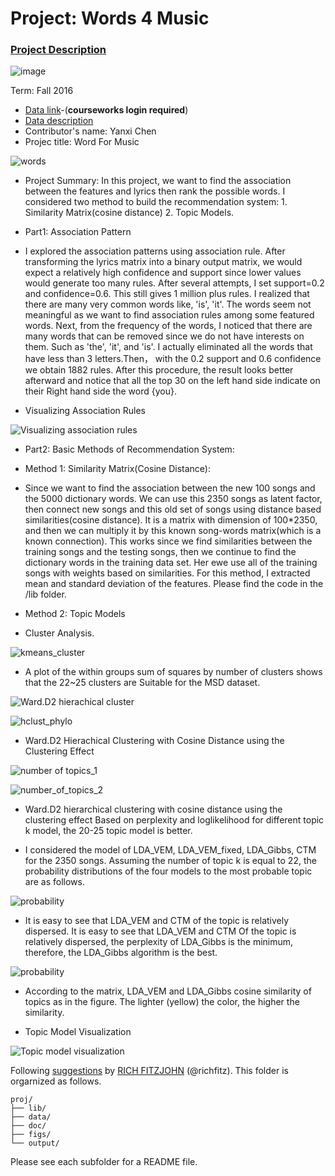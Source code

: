 # Project: Words 4 Music

### [Project Description](doc/Project4_desc.md)

![image](http://cdn.newsapi.com.au/image/v1/f7131c018870330120dbe4b73bb7695c?width=650)

Term: Fall 2016

+ [Data link](https://courseworks2.columbia.edu/courses/11849/files/folder/Project_Files?preview=763391)-(**courseworks login required**)
+ [Data description](doc/readme.html)
+ Contributor's name: Yanxi Chen
+ Projec title: Word For Music

![words](https://github.com/TZstatsADS/Fall2016-proj5-grp6/blob/master/figs/shows_img/broadwayshow%20title.jpeg)

+ Project Summary: In this project, we want to find the association between the features and lyrics then rank the possible words. I considered two method to build the recommendation system: 1. Similarity Matrix(cosine distance) 2. Topic Models.

+ Part1: Association Pattern

+ I explored the association patterns using association rule. After transforming the lyrics matrix into a binary output matrix, we would expect a relatively high confidence and support since lower values would generate too many rules. After several attempts, I set support=0.2 and confidence=0.6. This still gives 1 million plus rules. I realized that there are many very common words like, 'is', 'it'. The words seem not meaningful as we want to find association rules among some featured words. Next, from the frequency of the words, I noticed that there are many words that can be removed since we do not have interests on them. Such as 'the', 'it', and 'is'. I actually eliminated all the words that have less than 3 letters.Then， with the 0.2 support and 0.6 confidence we obtain 1882 rules. After this procedure, the result looks better afterward and notice that all the top 30 on the left hand side indicate on their Right hand side the word {you}. 


+ Visualizing Association Rules


![Visualizing association rules]( https://github.com/TZstatsADS/Fall2016-proj4-Jessrinachen/blob/master/figs/visualizing%20association%20rules.png)


+ Part2: Basic Methods of Recommendation System:

+ Method 1: Similarity Matrix(Cosine Distance):

+ Since we want to find the association between the new 100 songs and the 5000 dictionary words. We can use this 2350 songs as latent factor, then connect new songs and this old set of songs using distance based similarities(cosine distance). It is a matrix with dimension of 100*2350, and then we can multiply it by this known song-words matrix(which is a known connection). This works since we find similarities between the training songs and the testing songs, then we continue to find the dictionary words in the training data set. Her ewe use all of the training songs with weights based on similarities. For this method, I extracted mean and standard deviation of the features. Please find the code in the /lib folder.


+ Method 2: Topic Models

+ Cluster Analysis. 


![kmeans_cluster](https://github.com/TZstatsADS/Fall2016-proj4-Jessrinachen/blob/master/figs/kmeans_cluster.png)


+ A plot of the within groups sum of squares by number of clusters shows that the 22~25 clusters are Suitable for the MSD dataset. 


![Ward.D2 hierachical cluster](https://github.com/TZstatsADS/Fall2016-proj4-Jessrinachen/blob/master/figs/hclust.png)

![hclust_phylo](https://github.com/TZstatsADS/Fall2016-proj4-Jessrinachen/blob/master/figs/hclust_phylo.png)

+ Ward.D2 Hierachical Clustering with Cosine Distance using the Clustering Effect


![number of topics_1](https://github.com/TZstatsADS/Fall2016-proj4-Jessrinachen/blob/master/figs/Perplexity2_1gibbs5_100.png)

![number_of_topics_2](https://github.com/TZstatsADS/Fall2016-proj4-Jessrinachen/blob/master/figs/LogLikelihood2_gibbs5_100.png)


+ Ward.D2 hierarchical clustering with cosine distance using the clustering effect Based on perplexity and loglikelihood for different topic k model, the 20-25 topic model is better.

+ I considered the model of LDA_VEM, LDA_VEM_fixed, LDA_Gibbs, CTM for the 2350 songs. Assuming the number of topic k is equal to 22, the probability distributions of the four models to the most probable topic are as follows. 

![probability](https://github.com/TZstatsADS/Fall2016-proj4-Jessrinachen/blob/master/figs/maxProb.png)

+ It is easy to see that LDA_VEM and CTM of the topic is relatively dispersed. It is easy to see that LDA_VEM and CTM Of the topic is relatively dispersed, the perplexity of LDA_Gibbs is the minimum, therefore, the LDA_Gibbs algorithm is the best.

![probability](https://github.com/TZstatsADS/Fall2016-proj4-Jessrinachen/blob/master/figs/Cosine_LDA_VEM%20VS%20LDA_GIBBS.png)

+ According to the matrix, LDA_VEM and LDA_Gibbs cosine similarity of topics as in the figure. The lighter (yellow) the color, the higher the similarity.

+ Topic Model Visualization

![Topic model visualization](https://github.com/TZstatsADS/Fall2016-proj4-Jessrinachen/blob/master/figs/Topic%20model%20visual.png)




Following [suggestions](http://nicercode.github.io/blog/2013-04-05-projects/) by [RICH FITZJOHN](http://nicercode.github.io/about/#Team) (@richfitz). This folder is orgarnized as follows.

```
proj/
├── lib/
├── data/
├── doc/
├── figs/
└── output/
```

Please see each subfolder for a README file.

